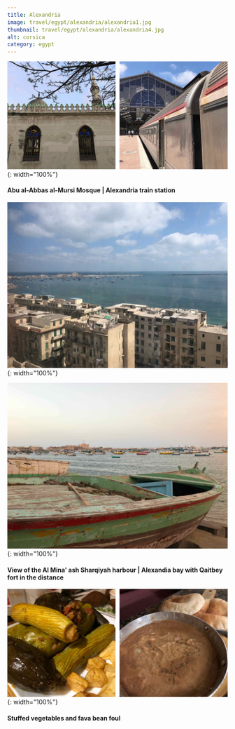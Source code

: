 ```yaml
---
title: Alexandria
image: travel/egypt/alexandria/alexandria1.jpg
thumbnail: travel/egypt/alexandria/alexandria4.jpg
alt: corsica
category: egypt
---
```


![mosque and train station](./assets/img/travel/egypt/alexandria/alexandria2.jpg){: width="100%"}

#### Abu al-Abbas al-Mursi Mosque | Alexandria train station

![sea view with buildings](./assets/img/travel/egypt/alexandria/alexandria3.jpg){: width="100%"}

![sea with boats](./assets/img/travel/egypt/alexandria/alexandria4.jpg){: width="100%"}

#### View of the Al Mina' ash Sharqiyah harbour | Alexandia bay with Qaitbey fort in the distance

![stuffed vegetables and bean paste](./assets/img/travel/egypt/alexandria/alexandria5.jpg){: width="100%"}

#### Stuffed vegetables and fava bean foul
